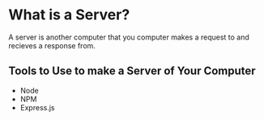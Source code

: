 # What is a Server?

A server is another computer that you computer makes a request to and recieves a response from.

## Tools to Use to make a Server of Your Computer

* Node
* NPM
* Express.js

